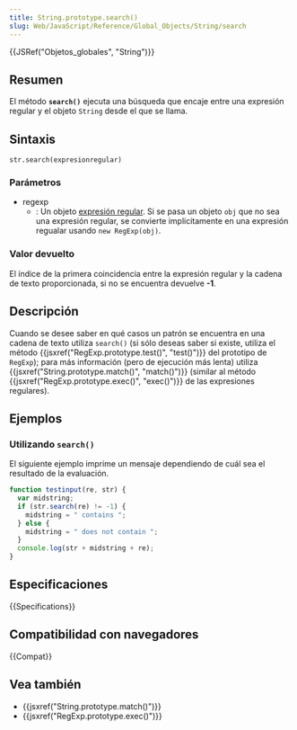 ```yaml
---
title: String.prototype.search()
slug: Web/JavaScript/Reference/Global_Objects/String/search
---
```


{{JSRef("Objetos_globales", "String")}}

## Resumen

El método **`search()`** ejecuta una búsqueda que encaje entre una expresión regular y el objeto `String` desde el que se llama.

## Sintaxis

```
str.search(expresionregular)
```

### Parámetros

- regexp
  - : Un objeto [expresión regular](/es/docs/Web/JavaScript/Referencia/Objetos_globales/RegExp). Si se pasa un objeto `obj` que no sea una expresión regular, se convierte implicitamente en una expresión regualar usando `new RegExp(obj)`.

### Valor devuelto

El índice de la primera coincidencia entre la expresión regular y la cadena de texto proporcionada, si no se encuentra devuelve **-1**.

## Descripción

Cuando se desee saber en qué casos un patrón se encuentra en una cadena de texto utiliza `search()` (si sólo deseas saber si existe, utiliza el método {{jsxref("RegExp.prototype.test()", "test()")}} del prototipo de `RegExp`); para más información (pero de ejecución más lenta) utiliza {{jsxref("String.prototype.match()", "match()")}} (similar al método {{jsxref("RegExp.prototype.exec()", "exec()")}} de las expresiones regulares).

## Ejemplos

### Utilizando `search()`

El siguiente ejemplo imprime un mensaje dependiendo de cuál sea el resultado de la evaluación.

```js
function testinput(re, str) {
  var midstring;
  if (str.search(re) != -1) {
    midstring = " contains ";
  } else {
    midstring = " does not contain ";
  }
  console.log(str + midstring + re);
}
```

## Especificaciones

{{Specifications}}

## Compatibilidad con navegadores

{{Compat}}

## Vea también

- {{jsxref("String.prototype.match()")}}
- {{jsxref("RegExp.prototype.exec()")}}
